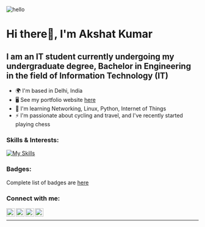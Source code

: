 ![hello]([https://media.giphy.com/media/3ornk57KwDXf81rjWM/giphy.gif](https://media.tenor.com/DSG9ZID25nsAAAAC/hello-there-general-kenobi.gif))
# Hi there👋, I'm Akshat Kumar


## I am an IT student currently undergoing my undergraduate degree, Bachelor in Engineering in the field of Information Technology (IT)


* 🌍  I'm based in Delhi, India
* 🖥️  See my portfolio website [here](http://akshat-aqui.github.io/)
* 🧠  I'm learning Networking, Linux, Python, Internet of Things
* ⚡  I'm passionate about cycling and travel, and I've recently started playing chess



### Skills & Interests:

[![My Skills](https://skillicons.dev/icons?i=arduino,bash,gcp,linux,py,raspberrypi,vscode)](https://skillicons.dev)

### Badges:
Complete list of badges are [here](https://www.credly.com/users/akshat-aqui/badges)
<!--START_SECTION:badges-->
<!--END_SECTION:badges-->



### Connect with me:

[<img align="left" alt="" width="22px" src="https://logos-download.com/wp-content/uploads/2016/02/Twitter_Logo_new.png" />][twitter]
&nbsp;&nbsp;
[<img align="left" alt="" width="22px" src="https://i.pinimg.com/originals/ce/09/3c/ce093c7214ad357bb665cfd2f66a8b6b.png" />][linkedin]
&nbsp;&nbsp;
[<img align="left" alt="" width="22px" src="https://raw.githubusercontent.com/danielcranney/readme-generator/main/public/icons/socials/hashnode.svg" />][hashnode]
&nbsp;&nbsp;
[<img align="left" alt="" width="22px" src="https://assets.epb.com/media/icons/globe-0.png" />][website]
&nbsp;&nbsp;

---


[website]: https://akshat-aqui.github.io/
[twitter]: https://twitter.com/akshat_aqui
[linkedin]: https://www.linkedin.com/in/akshat-aqui
[hashnode]: https://akshat-aqui.hashnode.dev/

